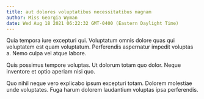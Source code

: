 ```yaml
---
title: aut dolores voluptatibus necessitatibus magnam
author: Miss Georgia Wyman
date: Wed Aug 18 2021 06:22:32 GMT-0400 (Eastern Daylight Time)
---
```

Quia tempora iure excepturi qui. Voluptatum omnis dolore quas qui voluptatem est quam voluptatum. Perferendis aspernatur impedit voluptas a. Nemo culpa vel atque labore.

 Quis possimus tempore voluptas. Ut dolorum totam quo dolor. Neque inventore et optio aperiam nisi quo.

 Quo nihil neque vero explicabo ipsum excepturi totam. Dolorem molestiae unde voluptates. Fuga harum dolorem laudantium voluptas ipsa perferendis.